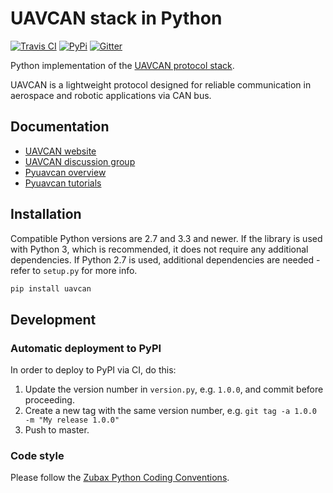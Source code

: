 UAVCAN stack in Python
======================

[![Travis CI](https://travis-ci.org/UAVCAN/pyuavcan.svg?branch=master)](https://travis-ci.org/UAVCAN/pyuavcan)
[![PyPi](https://img.shields.io/pypi/dm/uavcan.svg)](https://pypi.python.org/pypi/uavcan)
[![Gitter](https://img.shields.io/badge/gitter-join%20chat-green.svg)](https://gitter.im/UAVCAN/general)

Python implementation of the [UAVCAN protocol stack](http://uavcan.org/).

UAVCAN is a lightweight protocol designed for reliable communication in aerospace and robotic applications via CAN bus.

## Documentation

* [UAVCAN website](http://uavcan.org)
* [UAVCAN discussion group](https://groups.google.com/forum/#!forum/uavcan)
* [Pyuavcan overview](http://uavcan.org/Implementations/Pyuavcan/)
* [Pyuavcan tutorials](http://uavcan.org/Implementations/Pyuavcan/Tutorials/)

## Installation

Compatible Python versions are 2.7 and 3.3 and newer.
If the library is used with Python 3, which is recommended, it does not require any additional dependencies.
If Python 2.7 is used, additional dependencies are needed - refer to `setup.py` for more info.

```bash
pip install uavcan
```

## Development

### Automatic deployment to PyPI

In order to deploy to PyPI via CI, do this:

1. Update the version number in `version.py`, e.g. `1.0.0`, and commit before proceeding.
2. Create a new tag with the same version number, e.g. `git tag -a 1.0.0 -m "My release 1.0.0"`
3. Push to master.

### Code style

Please follow the [Zubax Python Coding Conventions](https://kb.zubax.com/x/_oAh).
